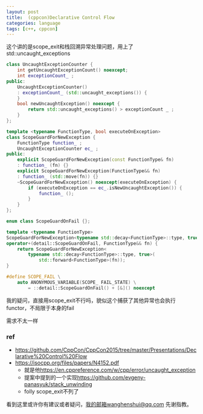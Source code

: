 ```yaml
---
layout: post
title:  (cppcon)Declarative Control Flow
categories: language
tags: [c++, cppcon]
---
```

  

这个讲的是scope_exit和栈回溯异常处理问题，用上了std::uncaught_exceptions

```c++
class UncaughtExceptionCounter {
	int getUncaughtExceptionCount() noexcept;
	int exceptionCount_ ;
public:
	UncaughtExceptionCounter()
	: exceptionCount_ (std::uncaught_exceptions()) {
	}
	bool newUncaughtException() noexcept {
		return std::uncaught_exceptions() > exceptionCount _ ;
	}
};

template <typename FunctionType, bool executeOnException>
class ScopeGuardForNewException {
	FunctionType function_ ;
	UncaughtExceptionCounter ec_ ;
public:
	explicit ScopeGuardForNewException(const FunctionType& fn)
	: function_ (fn) {}
	explicit ScopeGuardForNewException(FunctionType&& fn)
	: function_ (std::move(fn)) {}
	~ScopeGuardForNewException() noexcept(executeOnException) {
		if (executeOnException == ec_.isNewUncaughtException()) {
			function_ ();
		}
	}
};

enum class ScopeGuardOnFail {};

template <typename FunctionType>
ScopeGuardForNewException<typename std::decay<FunctionType>::type, true>
operator+(detail::ScopeGuardOnFail, FunctionType&& fn) {
	return ScopeGuardForNewException<
		typename std::decay<FunctionType>::type, true>(
			std::forward<FunctionType>(fn));
}

#define SCOPE_FAIL \
	auto ANONYMOUS_VARIABLE(SCOPE_ FAIL_STATE) \
		= ::detail::ScopeGuardOnFail() + [&]() noexcept
```



我的疑问，直接用scope_exit不行吗，貌似这个捕获了其他异常也会执行functor，不局限于本身的fail

需求不太一样



### ref

- https://github.com/CppCon/CppCon2015/tree/master/Presentations/Declarative%20Control%20Flow
- <https://isocpp.org/files/papers/N4152.pdf> 
  - 就是他<https://en.cppreference.com/w/cpp/error/uncaught_exception>
  - 提案中提到的一个实现<https://github.com/evgeny-panasyuk/stack_unwinding>
  - folly scope_exit不列了

看到这里或许你有建议或者疑问，我的邮箱wanghenshui@qq.com 先谢指教。